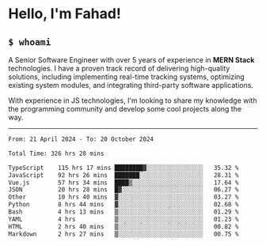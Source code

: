 <h1>Hello, I'm Fahad!</h1>

<h2><code>$ whoami</code></h2>

A Senior Software Engineer with over 5 years of experience in **MERN Stack** technologies. I have a proven track record of delivering high-quality solutions, including implementing real-time tracking systems, optimizing existing system modules, and integrating third-party software applications.

With experience in JS technologies, I'm looking to share my knowledge with the programming community and develop some cool projects along the way.

---

<!--START_SECTION:waka-->

```txt
From: 21 April 2024 - To: 20 October 2024

Total Time: 326 hrs 28 mins

TypeScript    115 hrs 17 mins ████████▓░░░░░░░░░░░░░░░░   35.32 %
JavaScript    92 hrs 26 mins  ███████░░░░░░░░░░░░░░░░░░   28.31 %
Vue.js        57 hrs 34 mins  ████▒░░░░░░░░░░░░░░░░░░░░   17.64 %
JSON          20 hrs 28 mins  █▓░░░░░░░░░░░░░░░░░░░░░░░   06.27 %
Other         10 hrs 40 mins  ▓░░░░░░░░░░░░░░░░░░░░░░░░   03.27 %
Python        8 hrs 44 mins   ▓░░░░░░░░░░░░░░░░░░░░░░░░   02.68 %
Bash          4 hrs 13 mins   ▒░░░░░░░░░░░░░░░░░░░░░░░░   01.29 %
YAML          4 hrs           ▒░░░░░░░░░░░░░░░░░░░░░░░░   01.23 %
HTML          2 hrs 40 mins   ▒░░░░░░░░░░░░░░░░░░░░░░░░   00.82 %
Markdown      2 hrs 27 mins   ▒░░░░░░░░░░░░░░░░░░░░░░░░   00.75 %
```

<!--END_SECTION:waka-->

<!--
**heyFahad/heyFahad** is a ✨ _special_ ✨ repository because its `README.md` (this file) appears on your GitHub profile.

Here are some ideas to get you started:

- 🔭 I’m currently working on ...
- 🌱 I’m currently learning ...
- 👯 I’m looking to collaborate on ...
- 🤔 I’m looking for help with ...
- 💬 Ask me about ...
- 📫 How to reach me: ...
- 😄 Pronouns: ...
- ⚡ Fun fact: ...
-->
